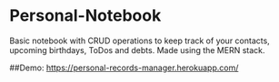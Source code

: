 # Personal-Notebook
Basic notebook with CRUD operations to keep track of your contacts, upcoming birthdays, ToDos and debts. Made using the MERN stack.

##Demo: https://personal-records-manager.herokuapp.com/


